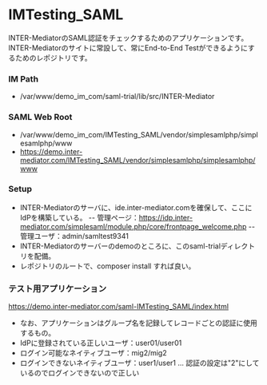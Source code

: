 # IMTesting_SAML

INTER-MediatorのSAML認証をチェックするためのアプリケーションです。
INTER-Mediatorのサイトに常設して、常にEnd-to-End Testができるようにするためのレポジトリです。

### IM Path
- /var/www/demo_im_com/saml-trial/lib/src/INTER-Mediator

### SAML Web Root
- /var/www/demo_im_com/IMTesting_SAML/vendor/simplesamlphp/simplesamlphp/www
- https://demo.inter-mediator.com/IMTesting_SAML/vendor/simplesamlphp/simplesamlphp/www

### Setup
- INTER-Mediatorのサーバに、ide.inter-mediator.comを確保して、ここにIdPを構築している。
-- 管理ページ：https://idp.inter-mediator.com/simplesaml/module.php/core/frontpage_welcome.php
-- 管理ユーザ：admin/samltest9341
- INTER-Mediatorのサーバーのdemoのところに、このsaml-trialディレクトリを配備。
- レポジトリのルートで、composer install すれば良い。

### テスト用アプリケーション
https://demo.inter-mediator.com/saml-IMTesting_SAML/index.html

- なお、アプリケーションはグループ名を記録してレコードごとの認証に使用するもの。
- IdPに登録されている正しいユーザ：user01/user01
- ログイン可能なネイティブユーザ：mig2/mig2
- ログインできないネイティブユーザ：user1/user1 ... 認証の設定は"2"にしているのでログインできないので正しい
